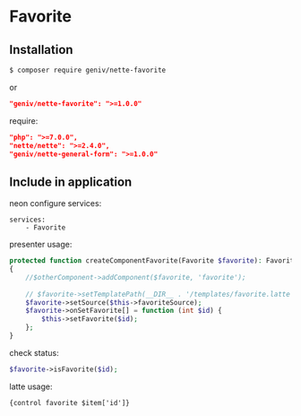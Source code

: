Favorite
========

Installation
------------

```sh
$ composer require geniv/nette-favorite
```
or
```json
"geniv/nette-favorite": ">=1.0.0"
```

require:
```json
"php": ">=7.0.0",
"nette/nette": ">=2.4.0",
"geniv/nette-general-form": ">=1.0.0"
```

Include in application
----------------------

neon configure services:
```neon
services:
    - Favorite
```

presenter usage:
```php
protected function createComponentFavorite(Favorite $favorite): Favorite 
{
    //$otherComponent->addComponent($favorite, 'favorite');
    
    // $favorite->setTemplatePath(__DIR__ . '/templates/favorite.latte');
    $favorite->setSource($this->favoriteSource);
    $favorite->onSetFavorite[] = function (int $id) {
        $this->setFavorite($id);
    };
}
```

check status:
```php
$favorite->isFavorite($id);
```

latte usage:
```latte
{control favorite $item['id']}
```
